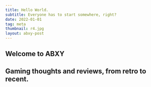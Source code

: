 ```yaml
---
title: Hello World.
subtitle: Everyone has to start somewhere, right?
date: 2022-01-01
tag: meta
thumbnail: r4.jpg
layout: abxy-post
---
```

<section class="u-p-1 u-p-3-md">
  <h1 class="u-ft-sans u-ts-1 u-mt-16 u-mb-2">
    Welcome to ABXY
  </h1>
  <h2 class="u-ts-4 u-mb-8">
    Gaming thoughts and reviews, from retro to recent.
  </h2>
</section>